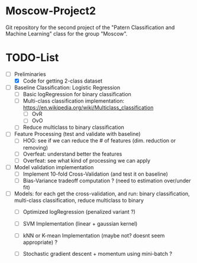 # Moscow-Project2

Git repository for the second project of the "Patern Classification and Machine Learning" class for the group "Moscow". 

# TODO-List
- [ ] Preliminaries
	- [x] Code for getting 2-class dataset 
	
- [ ] Baseline Classification: Logistic Regression
	- [ ] Basic logRegression for binary classification
	- [ ] Multi-class classification implementation: https://en.wikipedia.org/wiki/Multiclass_classification
		- [ ] OvR
		- [ ] OvO
	- [ ] Reduce multiclass to binary classification 

- [ ] Feature Processing (test and validate with baseline)
	- [ ] HOG: see if we can reduce the # of features (dim. reduction or removing)
	- [ ] Overfeat: understand better the features
	- [ ] Overfeat: see what kind of processing we can apply 

- [ ] Model validation implementation
	- [ ] Implement 10-fold Cross-Validation (and test it on baseline)
	- [ ] Bias-Variance tradeoff computation ? (need to estimation over/under fit)

- [ ] Models: for each get the cross-validation, and run: binary classification, multi-class classification, reduce multiclass to binary
	- [ ] Optimized logRegression (penalized variant ?)
	- [ ] SVM Implementation (linear + gaussian kernel)
	- [ ] kNN or K-mean Implementation (maybe not? doesnt seem appropriate) ?
	- [ ] Stochastic gradient descent + momentum using mini-batch ?


